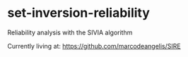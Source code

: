 # set-inversion-reliability
Reliability analysis with the SIVIA algorithm

Currently living at: https://github.com/marcodeangelis/SIRE
